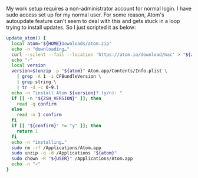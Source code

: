My work setup requires a non-administrator account for normal login. I have sudo access set up for my normal user. For some reason, Atom's autoupdate feature can't seem to deal with this and gets stuck in a loop trying to install updates. So I just scripted it as below:

```sh
update_atom() {
  local atom="${HOME}Downloads/atom.zip"
  echo -n "downloading…"
  curl --silent --fail --location 'https://atom.io/download/mac' > "${atom}"
  echo "✓"
  local version
  version=$(unzip -p "${atom}" Atom.app/Contents/Info.plist \
    | grep -A 1 -i CFBundleVersion \
    | grep string \
    | tr -d -c 0-9.)
  echo -n "install Atom ${version}? (y/n): "
  if [[ -n "${ZSH_VERSION}" ]]; then
    read -q confirm
  else
    read -n 1 confirm
  fi
  if [[ "${confirm}" != "y" ]]; then
    return 1
  fi
  echo -n "installing…"
  sudo rm -rf /Applications/Atom.app
  sudo unzip -q -d /Applications "${atom}"
  sudo chown -R "${USER}" /Applications/Atom.app
  echo -n "✓"
}
```

